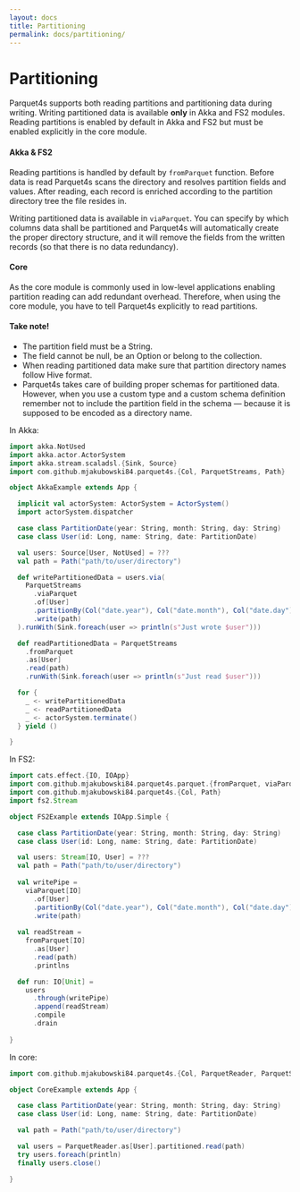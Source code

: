 ```yaml
---
layout: docs
title: Partitioning
permalink: docs/partitioning/
---
```


# Partitioning

Parquet4s supports both reading partitions and partitioning data during writing. Writing partitioned data is available **only** in Akka and FS2 modules. Reading partitions is enabled by default in Akka and FS2 but must be enabled explicitly in the core module.

#### Akka & FS2

Reading partitions is handled by default by `fromParquet` function. Before data is read Parquet4s scans the directory and resolves partition fields and values. After reading, each record is enriched according to the partition directory tree the file resides in.

Writing partitioned data is available in `viaParquet`. You can specify by which columns data shall be partitioned and Parquet4s will automatically create the proper directory structure, and it will remove the fields from the written records (so that there is no data redundancy).

#### Core

As the core module is commonly used in low-level applications enabling partition reading can add redundant overhead. Therefore, when using the core module, you have to tell Parquet4s explicitly to read partitions.

#### **Take note!** 

 - The partition field must be a String. 
 - The field cannot be null, be an Option or belong to the collection.
 - When reading partitioned data make sure that partition directory names follow Hive format.
 - Parquet4s takes care of building proper schemas for partitioned data. However, when you use a custom type and a custom schema definition remember not to include the partition field in the schema — because it is supposed to be encoded as a directory name.

In Akka:
```scala mdoc:compile-only
import akka.NotUsed
import akka.actor.ActorSystem
import akka.stream.scaladsl.{Sink, Source}
import com.github.mjakubowski84.parquet4s.{Col, ParquetStreams, Path}

object AkkaExample extends App {

  implicit val actorSystem: ActorSystem = ActorSystem()
  import actorSystem.dispatcher

  case class PartitionDate(year: String, month: String, day: String)
  case class User(id: Long, name: String, date: PartitionDate)

  val users: Source[User, NotUsed] = ???
  val path = Path("path/to/user/directory")

  def writePartitionedData = users.via(
    ParquetStreams
      .viaParquet
      .of[User]
      .partitionBy(Col("date.year"), Col("date.month"), Col("date.day"))
      .write(path)
  ).runWith(Sink.foreach(user => println(s"Just wrote $user")))

  def readPartitionedData = ParquetStreams
    .fromParquet
    .as[User]
    .read(path)
    .runWith(Sink.foreach(user => println(s"Just read $user")))

  for {
    _ <- writePartitionedData
    _ <- readPartitionedData
    _ <- actorSystem.terminate()
  } yield ()

}
```

In FS2:

```scala mdoc:compile-only
import cats.effect.{IO, IOApp}
import com.github.mjakubowski84.parquet4s.parquet.{fromParquet, viaParquet}
import com.github.mjakubowski84.parquet4s.{Col, Path}
import fs2.Stream

object FS2Example extends IOApp.Simple {

  case class PartitionDate(year: String, month: String, day: String)
  case class User(id: Long, name: String, date: PartitionDate)

  val users: Stream[IO, User] = ???
  val path = Path("path/to/user/directory")
  
  val writePipe =
    viaParquet[IO]
      .of[User]
      .partitionBy(Col("date.year"), Col("date.month"), Col("date.day"))
      .write(path)
  
  val readStream =
    fromParquet[IO]
      .as[User]
      .read(path)
      .printlns

  def run: IO[Unit] =  
    users
      .through(writePipe)
      .append(readStream)
      .compile
      .drain
  
}
```

In core:

```scala mdoc:compile-only
import com.github.mjakubowski84.parquet4s.{Col, ParquetReader, ParquetStreams, Path}

object CoreExample extends App {

  case class PartitionDate(year: String, month: String, day: String)
  case class User(id: Long, name: String, date: PartitionDate)

  val path = Path("path/to/user/directory")

  val users = ParquetReader.as[User].partitioned.read(path)
  try users.foreach(println)
  finally users.close()

}
```
